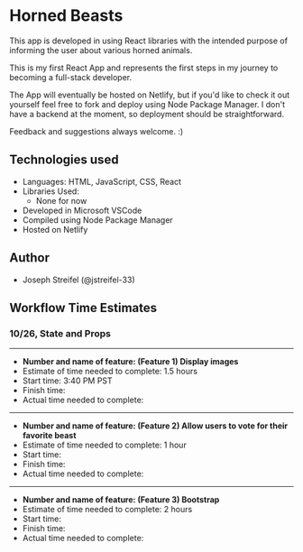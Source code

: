 # Horned Beasts

This app is developed in using React libraries with the intended purpose of informing the user about various horned animals.

This is my first React App and represents the first steps in my journey to becoming a full-stack developer.

The App will eventually be hosted on Netlify, but if you'd like to check it out yourself feel free to fork and deploy using Node Package Manager. I don't have a backend at the moment, so deployment should be straightforward.

Feedback and suggestions always welcome. :)

## Technologies used

* Languages: HTML, JavaScript, CSS, React
* Libraries Used:
  * None for now
* Developed in Microsoft VSCode
* Compiled using Node Package Manager
* Hosted on Netlify

## Author

* Joseph Streifel (@jstreifel-33)

## Workflow Time Estimates

### 10/26, State and Props

---

* **Number and name of feature: (Feature 1) Display images**
* Estimate of time needed to complete: 1.5 hours
* Start time: 3:40 PM PST
* Finish time:
* Actual time needed to complete:

---

* **Number and name of feature: (Feature 2) Allow users to vote for their favorite beast**
* Estimate of time needed to complete: 1 hour
* Start time:
* Finish time:
* Actual time needed to complete:

---

* **Number and name of feature: (Feature 3) Bootstrap**
* Estimate of time needed to complete: 2 hours
* Start time:
* Finish time:
* Actual time needed to complete:
